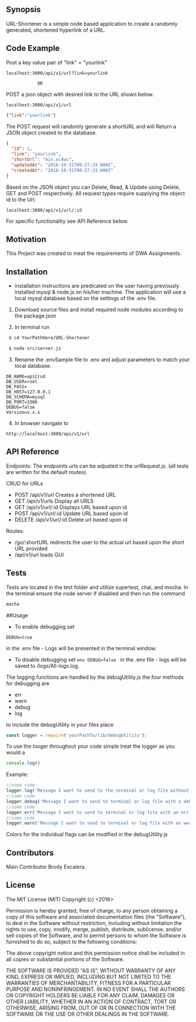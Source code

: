 ## Synopsis

URL-Shortener is a simple node based application to create a randomly generated, shortened hyperlink of a URL.

## Code Example
Post a key value pair of "link" = "yourlink"
```http
localhost:3000/api/v1/url?link=yourlink
```
                OR

POST a json object with desired link to the URL shown below.
```http
localhost:3000/api/v1/url
```
```json
{"link":"yourlink"}
```

The POST request will randomly generate a shortURL and will Return a JSON object created to the database.
```json
{
  "id": 1,
  "link": "yourlink",
  "shortUrl": "min.oc4wc",
  "updatedAt": "2016-10-31T00:27:33.000Z",
  "createdAt": "2016-10-31T00:27:33.000Z"
}
```
Based on the JSON object you can Delete, Read, & Update using Delete, GET and POST respectively. All request types require supplying the object id to the Url:
```http
localhost:3000/api/v1/url/:id
```

For specific functionality see API Reference below.

## Motivation

This Project was created to meat the requirements of DWA Assignments.

## Installation

* installation instructions are predicated on the user having previously installed mysql & node.js on his/her machine. The application will use a local mysql database based on the settings of the .env file.  

1. Download source files and install required node modules according to the package.json

2. In terminal run
```bash
 $ cd YourPathHere/URL-Shortener
 ```
```bash
 $ node src/server.js
 ```
3. Rename the .envSample file to .env and adjust parameters to match your local database.
```env
DB_NAME=apiCrud
DB_USER=root
DB_PASS=
DB_HOST=127.0.0.1
DB_SCHEMA=mysql
DB_PORT=3306
DEBUG=false
Version=x.x.x
```

4. In browser navigate to
```http
http://localhost:3000/api/v1/url
```

## API Reference

Endpoints:
The endpoints urls can be adjusted in the urlRequest.js. (all tests are written for the default routes).

CRUD for URLs
* POST /api/v1/url            Creates a shortened URL
* GET /api/v1/urls            Display all URLS
* GET /api/v1/url/:id         Displays URL based upon id
* POST /api/v1/url/:id        Update URL based upon id
* DELETE  /api/v1/url/:id     Delete url based upon id

Routes:
* /go/:shortURL               redirects the user to the actual url based upon the short URL provided
* /api/v1/url                 loads GUI

## Tests

Tests are located in the test folder and utilize supertest, chai, and mocha. In the terminal ensure the node server if disabled and then run the command

``` bash
mocha
```

##Usage

* To enable debugging set

 ```env
 DEBUG=true
 ```
 in the .env file - Logs will be presented in the terminal window.

* To disable debugging set  ```env DEBUG=false ``` in the .env file - logs will be saved to /logs/All-logs.log.

The logging functions are handled by the debugUtility.js
the four methods for debugging are
* err
* warn
* debug
* log

to include the debugUtility in your files place
 ```js
const logger = require('yourPathTo/lib/debugUtility');
 ```

To use the looger throughout your code simple treat the logger as you would a
 ```js
 console.log()
  ```
  Example:
  ```js
  //some code
  logger.log('Message I want to send to the terminal or log file without any tag');
  //some code
  logger.debug('Message I want to send to terminal or log file with a debug flag');
  //some code
  logger.err('Message I want to send to terminal or log file with an err flag');
  //some code
  logger.warn('Message I want to send to terminal or log file with an warn flag')
   ```
Colors for the individual flags can be modified in the debugUtility.js





## Contributors

Main Contributor Brody Escalera.

## License

The MIT License (MIT)
Copyright (c) <2016> <Brody Escalera>

Permission is hereby granted, free of charge, to any person obtaining a copy of this software and associated documentation files (the "Software"), to deal in the Software without restriction, including without limitation the rights to use, copy, modify, merge, publish, distribute, sublicense, and/or sell copies of the Software, and to permit persons to whom the Software is furnished to do so, subject to the following conditions:

The above copyright notice and this permission notice shall be included in all copies or substantial portions of the Software.

THE SOFTWARE IS PROVIDED "AS IS", WITHOUT WARRANTY OF ANY KIND, EXPRESS OR IMPLIED, INCLUDING BUT NOT LIMITED TO THE WARRANTIES OF MERCHANTABILITY, FITNESS FOR A PARTICULAR PURPOSE AND NONINFRINGEMENT. IN NO EVENT SHALL THE AUTHORS OR COPYRIGHT HOLDERS BE LIABLE FOR ANY CLAIM, DAMAGES OR OTHER LIABILITY, WHETHER IN AN ACTION OF CONTRACT, TORT OR OTHERWISE, ARISING FROM, OUT OF OR IN CONNECTION WITH THE SOFTWARE OR THE USE OR OTHER DEALINGS IN THE SOFTWARE.
